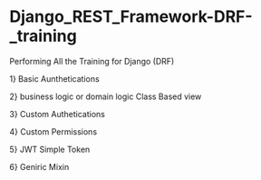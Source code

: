 # Django_REST_Framework-DRF-_training
Performing All the Training for Django (DRF)


1} Basic Aunthetications

2} business logic or domain logic Class Based view

3} Custom Authetications 

4} Custom Permissions

5} JWT Simple Token

6} Geniric Mixin 
